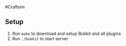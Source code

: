 #Craftsim

## Setup

1. Run `make` to download and setup Bukkit and all plugins
2. Run `./bukkit` to start server
